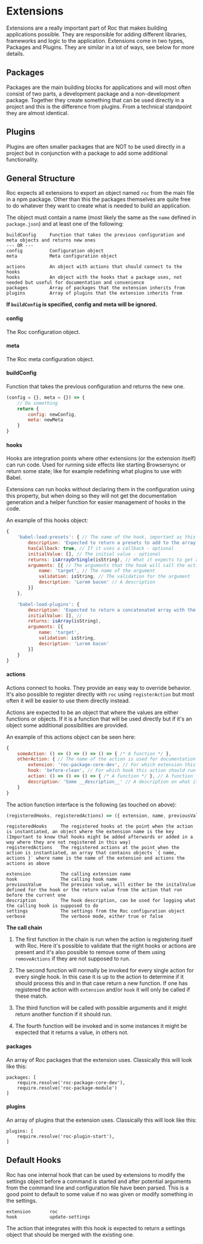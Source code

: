 # Extensions

Extensions are a really important part of Roc that makes building applications possible. They are responsible for adding different libraries, frameworks and logic to the application. Extensions come in two types, Packages and Plugins. They are similar in a lot of ways, see below for more details.

## Packages
Packages are the main building blocks for applications and will most often consist of two parts, a development package and a non-development package. Together they create something that can be used directly in a project and this is the difference from plugins. From a technical standpoint they are almost identical.

## Plugins
Plugins are often smaller packages that are NOT to be used directly in a project but in conjunction with a package to add some additional functionality.

## General Structure
Roc expects all extensions to export an object named `roc` from the main file in a npm package. Other than this the packages themselves are quite free to do whatever they want to create what is needed to build an application.

The object must contain a name (most likely the same as the `name` defined in `package.json`) and at least one of the following:
```
buildConfig     Function that takes the previous configuration and meta objects and returns new ones
--- OR ---
config          Configuration object
meta            Meta configuration object

actions         An object with actions that should connect to the hooks
hooks           An object with the hooks that a package uses, not needed but useful for documentation and convenience
packages        Array of packages that the extension inherits from
plugins         Array of plugins that the extension inherits from
```
__If `buildConfig` is specified, config and meta will be ignored.__

#### config
The Roc configuration object.

#### meta
The Roc meta configuration object.

#### buildConfig
Function that takes the previous configuration and returns the new one.

```javascript
(config = {}, meta = {}) => {
    // Do something
    return {
        config: newConfig,
        meta: newMeta
    }
}
```

#### hooks
Hooks are integration points where other extensions (or the extension itself) can run code. Used for running side effects like starting Browsersync or return some state; like for example redefining what plugins to use with Babel.

Extensions can run hooks without declaring them in the configuration using this property, but when doing so they will not get the documentation generation and a helper function for easier management of hooks in the code.

An example of this hooks object:
```javascript
{
    'babel-load-presets': { // The name of the hook, important as this is used by actions
        description: 'Expected to return a presets to add to the array of presets to use.', // A description on what it does, used for documentation generation and can use Markdown - optional
        hasCallback: true, // If it uses a callback - optional
        initialValue: [], // The initial value - optional
        returns: isArrayOrSingle(isString), // What it expects to get after all the actions has been processed, used for validation and for documentation - optional
        arguments: [{ // The arguments that the hook will call the actions with - optional
            name: 'target', // The name of the argument
            validation: isString, // The validation for the argument
            description: 'Lorem bacon' // A description
        }]
    },

    'babel-load-plugins': {
        description: 'Expected to return a concatenated array with the final presets to use.', // A description on what it does, used for documentation generation and can use Markdown
        initialValue: [], //
        returns: isArray(isString),
        arguments: [{
            name: 'target',
            validation: isString,
            description: 'Lorem bacon'
        }]
    }
}

```
#### actions
Actions connect to hooks. They provide an easy way to override behavior. It's also possible to register directly with `roc` using `registerAction` but most often it will be easier to use them directly instead.

Actions are expected to be an object that where the values are either functions or objects. If it is a function that will be used directly but if it's an object some additional possibilities are provided.

An example of this actions object can be seen here:
```javascript
{
    someAction: () => () => () => () => { /* A function */ },
    otherAction: { // The name of the action is used for documentation and logging
        extension: 'roc-package-core-dev', // For which extension this action should run - optional
        hook: 'before-clean', // For which hook this action should run - optional
        action: () => () => () => { /* A function */ }, // A function following the same interface as the plain function
        description: 'Some __description__' // A description on what it does, used for documentation generation and can use Markdown - optional
    }
}
```

The action function interface is the following (as touched on above):
```javascript
(registeredHooks, registeredActions) => ({ extension, name, previousValue, description, settings, verbose }) => (...args) => () => {}
```

```
registeredHooks     The registered hooks at the point when the action is instantiated, an object where the extension name is the key (Important to know that hooks might be added afterwards or added in a way where they are not registered in this way)
registeredActions   The registered actions at the point when the action is instantiated, an array that contains objects `{ name, actions }` where name is the name of the extension and actions the actions as above
```

```
extension           The calling extension name
hook                The calling hook name
previousValue       The previous value, will either be the initalValue defined for the hook or the return value from the action that run before the current one
description         The hook description, can be used for logging what the calling hook is supposed to do
settings            The settings from the Roc configuration object
verbose             The verbose mode, either true or false
```

__The call chain__

1. The first function in the chain is run when the action is registering itself with Roc. Here it's possible to validate that the right hooks or actions are present and it's also possible to remove some of them using `removeActions` if they are not supposed to run.

2. The second function will normally be invoked for every single action for every single hook. In this case it is up to the action to determine if it should process this and in that case return a new function. If one has registered the action with `extension` and/or `hook`  it will only be called if these match.

3. The third function will be called with possible arguments and it might return another function if it should run.

4. The fourth function will be invoked and in some instances it might be expected that it returns a value, in others not.



#### packages
An array of Roc packages that the extension uses. Classically this will look like this:
```
packages: [
    require.resolve('roc-package-core-dev'),
    require.resolve('roc-package-module')
]
```

#### plugins
An array of plugins that the extension uses. Classically this will look like this:
```
plugins: [
    require.resolve('roc-plugin-start'),
]
```

## Default Hooks

Roc has one internal hook that can be used by extensions to modify the settings object before a command is started and after potential arguments from the command line and configuration file have been parsed. This is a good point to default to some value if no was given or modify something in the settings.

```
extension       roc
hook            update-settings
```

The action that integrates with this hook is expected to return a settings object that should be merged with the existing one.
